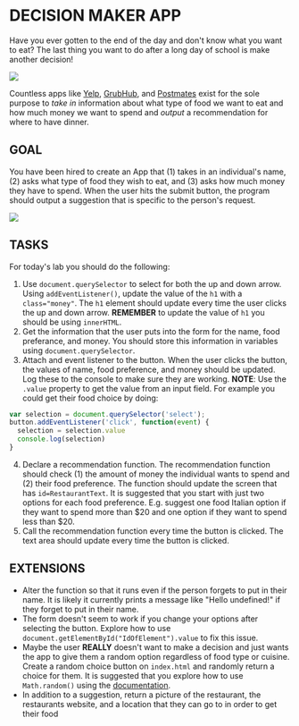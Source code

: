 # DECISION MAKER APP
Have you ever gotten to the end of the day and don't know what you want to eat? The last thing you want to do after a long day of school is make another decision!

![](https://cdn.glitch.com/b445eae7-3e54-498d-a72f-ad4addacd5c4%2Fdecision.gif?v=1593091231887)

Countless apps like [Yelp](http://yelp.com/), [GrubHub](https://www.grubhub.com/), and [Postmates](http://postmates.com/) exist for the sole purpose to *take in* information about what type of food we want to eat and how much money we want to spend and *output* a recommendation for where to have dinner. 

## GOAL 
You have been hired to create an App that (1) takes in an individual's name, (2) asks what type of food they wish to eat, and (3) asks how much money they have to spend. When the user hits the submit button, the program should output a suggestion that is specific to the person's request.  

![](https://cdn.glitch.com/b445eae7-3e54-498d-a72f-ad4addacd5c4%2Frecomender.gif?v=1593091120373)


## TASKS
For today's lab you should do the following:
1. Use `document.querySelector` to select for both the up and down arrow. Using `addEventListener()`, update the value of the `h1` with a `class="money"`. The `h1` element should update every time the user clicks the up and down arrow. **REMEMBER** to update the value of `h1` you should be using `innerHTML`.
2. Get the information that the user puts into the form for the name, food preferance, and money. You should store this information in variables using `document.querySelector`. 
3. Attach and event listener to the button. When the user clicks the button, the values of name, food preference, and money should be updated. Log these to the console to make sure they are working. **NOTE**: Use the `.value` property to get the value from an input field. For example you could get their food choice by doing:
```javascript
var selection = document.querySelector('select');
button.addEventListener('click', function(event) {
  selection = selection.value
  console.log(selection)
}
```
4. Declare a recommendation function. The recommendation function should check (1) the amount of money the individual wants to spend and (2) their food preference. The function should update the screen that has `id=RestaurantText`. It is suggested that you start with just two options for each food preference. E.g. suggest one food Italian option if they want to spend more than $20 and one option if they want to spend less than $20.
5. Call the recommendation function every time the button is clicked. The text area should update every time the button is clicked.

## EXTENSIONS
- Alter the function so that it runs even if the person forgets to put in their name. It is likely it currently prints a message like "Hello undefined!" if they forget to put in their name. 
- The form doesn't seem to work if you change your options after selecting the button. Explore how to use `document.getElementById("IdOfElement").value` to fix this issue.
- Maybe the user **REALLY** doesn't want to make a decision and just wants the app to give them a random option regardless of food type or cuisine. Create a random choice button on `index.html` and randomly return a choice for them. It is suggested that you explore how to use `Math.random()` using the [documentation](https://developer.mozilla.org/en-US/docs/Web/JavaScript/Reference/Global_Objects/Math/random).
- In addition to a suggestion, return a picture of the restaurant, the restaurants website, and a location that they can go to in order to get their food
